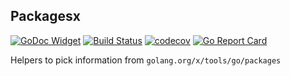 ## Packagesx

[![GoDoc Widget](https://godoc.org/github.com/go-courier/packagesx?status.svg)](https://godoc.org/github.com/go-courier/packagesx)
[![Build Status](https://travis-ci.org/go-courier/packagesx.svg?branch=master)](https://travis-ci.org/go-courier/packagesx)
[![codecov](https://codecov.io/gh/go-courier/packagesx/branch/master/graph/badge.svg)](https://codecov.io/gh/go-courier/packagesx)
[![Go Report Card](https://goreportcard.com/badge/github.com/go-courier/packagesx)](https://goreportcard.com/report/github.com/go-courier/packagesx)

Helpers to pick information from `golang.org/x/tools/go/packages`